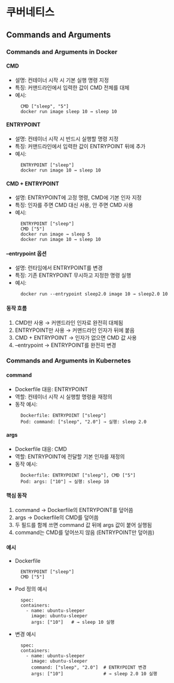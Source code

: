 # 쿠버네티스

## Commands and Arguments

### Commands and Arguments in Docker

#### CMD
- 설명: 컨테이너 시작 시 기본 실행 명령 지정
- 특징: 커맨드라인에서 입력한 값이 CMD 전체를 대체
- 예시:
  ```
    CMD ["sleep", "5"]
    docker run image sleep 10 → sleep 10
  ```

#### ENTRYPOINT
- 설명: 컨테이너 시작 시 반드시 실행할 명령 지정
- 특징: 커맨드라인에서 입력한 값이 ENTRYPOINT 뒤에 추가
- 예시:
  ```
    ENTRYPOINT ["sleep"]
    docker run image 10 → sleep 10
  ```

#### CMD + ENTRYPOINT
- 설명: ENTRYPOINT에 고정 명령, CMD에 기본 인자 지정
- 특징: 인자를 주면 CMD 대신 사용, 안 주면 CMD 사용
- 예시:
  ```
    ENTRYPOINT ["sleep"]
    CMD ["5"]
    docker run image → sleep 5
    docker run image 10 → sleep 10
  ```

#### –entrypoint 옵션
- 설명: 런타임에서 ENTRYPOINT를 변경
- 특징: 기존 ENTRYPOINT 무시하고 지정한 명령 실행
- 예시:
  ```
    docker run --entrypoint sleep2.0 image 10 → sleep2.0 10
  ```

#### 동작 흐름
1.	CMD만 사용 → 커맨드라인 인자로 완전히 대체됨
2.	ENTRYPOINT만 사용 → 커맨드라인 인자가 뒤에 붙음
3.	CMD + ENTRYPOINT → 인자가 없으면 CMD 값 사용
4.	–entrypoint → ENTRYPOINT를 완전히 변경

### Commands and Arguments in Kubernetes

#### command
- Dockerfile 대응: ENTRYPOINT
- 역할: 컨테이너 시작 시 실행할 명령을 재정의
- 동작 예시:
  ```
    Dockerfile: ENTRYPOINT ["sleep"]
    Pod: command: ["sleep", "2.0"] → 실행: sleep 2.0
  ```

#### args
- Dockerfile 대응: CMD
- 역할: ENTRYPOINT에 전달할 기본 인자를 재정의
- 동작 예시:
  ```
    Dockerfile: ENTRYPOINT ["sleep"], CMD ["5"]
    Pod: args: ["10"] → 실행: sleep 10
  ```
#### 핵심 동작
1.	command → Dockerfile의 ENTRYPOINT를 덮어씀
2.	args → Dockerfile의 CMD를 덮어씀
3.	두 필드를 함께 쓰면 command 값 뒤에 args 값이 붙어 실행됨
4.	command는 CMD를 덮어쓰지 않음 (ENTRYPOINT만 덮어씀)

#### 예시
- Dockerfile
  ```
    ENTRYPOINT ["sleep"]
    CMD ["5"]
  ```
- Pod 정의 예시
  ```
    spec:
    containers:
      - name: ubuntu-sleeper
        image: ubuntu-sleeper
        args: ["10"]   # → sleep 10 실행
  ```
- 변경 예시
  ```
    spec:
    containers:
      - name: ubuntu-sleeper
        image: ubuntu-sleeper
        command: ["sleep", "2.0"]  # ENTRYPOINT 변경
        args: ["10"]               # → sleep 2.0 10 실행
  ```